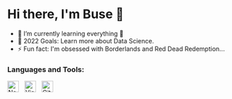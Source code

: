 # Hi there, I'm Buse 👋 

- 🌱 I’m currently learning everything 🤣
- 🥅 2022 Goals: Learn more about Data Science.
- ⚡ Fun fact: I'm obsessed with Borderlands and Red Dead Redemption...


### Languages and Tools:

<img align="left" alt="Node.js" width="26px" src="https://cdn.jsdelivr.net/gh/devicons/devicon/icons/python/python-original.svg" style="padding-right:10px;" />
<img align="left" alt="Visual Studio Code" width="26px" src="https://cdn.jsdelivr.net/gh/devicons/devicon/icons/vscode/vscode-original.svg" style="padding-right:10px;" />
<img align="left" alt="Git" width="26px" src="https://cdn.jsdelivr.net/gh/devicons/devicon/icons/git/git-original.svg" style="padding-right:10px;" />


<br />
<br />
